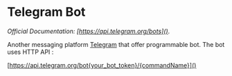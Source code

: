 # Telegram Bot

*Official Documentation: [https://api.telegram.org/bots]()*.

Another messaging platform [Telegram](https://telegram.org) that offer programmable bot. The bot uses HTTP API :

[https://api.telegram.org/bot{your_bot_token}/{commandName}]()
